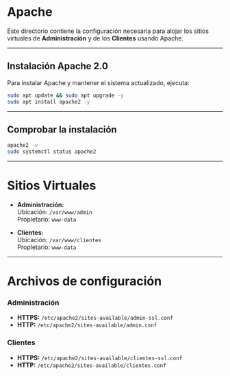 # Apache

Este directorio contiene la configuración necesaria para alojar los sitios virtuales de **Administración** y de los **Clientes** usando Apache.

---

## Instalación Apache 2.0

Para instalar Apache y mantener el sistema actualizado, ejecuta:

```bash
sudo apt update && sudo apt upgrade -y
sudo apt install apache2 -y
```

---

## Comprobar la instalación

```bash
apache2 -v
sudo systemctl status apache2
```

---

# Sitios Virtuales

- **Administración:**  
  Ubicación: `/var/www/admin`  
  Propietario: `www-data`

- **Clientes:**  
  Ubicación: `/var/www/clientes`  
  Propietario: `www-data`

---

# Archivos de configuración

### Administración

- **HTTPS:** `/etc/apache2/sites-available/admin-ssl.conf`  
- **HTTP:** `/etc/apache2/sites-available/admin.conf`

### Clientes

- **HTTPS:** `/etc/apache2/sites-available/clientes-ssl.conf`  
- **HTTP:** `/etc/apache2/sites-available/clientes.conf`

